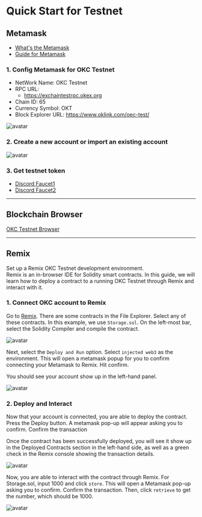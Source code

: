 # Quick Start for Testnet
## Metamask
- [What's the Metamask](https://metamask.io/index.html)
- [Guide for Metamask](https://docs.metamask.io/guide/)

### 1. Config Metamask for OKC Testnet

- NetWork Name: OKC Testnet
- RPC URL: 
    - https://exchaintestrpc.okex.org
- Chain ID: 65
- Currency Symbol: OKT
- Block Explorer URL: https://www.oklink.com/oec-test/

![avatar](../img/metamask-01-en.png)

### 2. Create a new account or import an existing account
![avatar](../img/metamask-01-2.png)

### 3. Get testnet token
- [Discord Faucet1](https://discord.gg/B5nMs6qK5F)
- [Discord Faucet2](https://discord.gg/UsvashbQ4E)

___
## Blockchain Browser
[OKC Testnet Browser](https://www.oklink.com/oec-test)
___

## Remix
Set up a Remix OKC Testnet development environment.    
Remix is an in-browser IDE for Solidity smart contracts. In this guide, we will learn how to deploy a contract to a running OKC Testnet through Remix and interact with it.   
### 1. Connect OKC account to Remix
Go to [Remix](http://remix.ethereum.org/). There are some contracts in the File Explorer. Select any of these contracts. In this example, we use `Storage.sol`. On the left-most bar, select the Solidity Compiler and compile the contract.


![avatar](../img/metamask-02.png)

Next, select the `Deploy and Run` option. Select `injected web3` as the environment. This will open a metamask popup for you to confirm connecting your Metamask to Remix. Hit confirm.

You should see your account show up in the left-hand panel.

![avatar](../img/metamask-03.png)


### 2. Deploy and Interact
Now that your account is connected, you are able to deploy the contract. Press the Deploy button. A metamask pop-up will appear asking you to confirm. Confirm the transaction   

Once the contract has been successfully deployed, you will see it show up in the Deployed Contracts section in the left-hand side, as well as a green check in the Remix console showing the transaction details.   

![avatar](../img/metamask-04.png)


Now, you are able to interact with the contract through Remix. For Storage.sol, input 1000 and click `store`. This will open a Metamask pop-up asking you to confirm. Confirm the transaction. Then, click `retrieve` to get the number, which should be 1000.

![avatar](../img/metamask-05.png)



